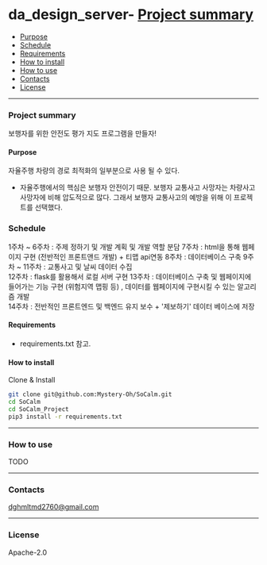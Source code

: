 # da_design_server- [Project summary](#da_design_server)
  - [Purpose](#purpose)
  - [Schedule](#schedule)
  - [Requirements](#requirements)
  - [How to install](#how-to-install)
  - [How to use](#how-to-use)
  - [Contacts](#contacts)
  - [License](#license)

---

### Project summary

보행자를 위한 안전도 평가 지도 프로그램을 만들자!

#### Purpose

자율주행 차량의 경로 최적화의 일부분으로 사용 될 수 있다. 
- 자율주행에서의 핵심은 보행자 안전이기 때문.
보행자 교통사고 사망자는 차량사고 사망자에 비해 압도적으로 많다. 그래서 보행자 교통사고의 예방을 위해 이 프로젝트를 선택했다. 

### Schedule

1주차 ~ 6주차 : 주제 정하기 및 개발 계획 및 개발 역할 분담
7주차 : html을 통해 웹페이지 구현 (전반적인 프론트앤드 개발) + 티맵 api연동
8주차 : 데이터베이스 구축
9주차 ~ 11주차 : 교통사고 및 날씨 데이터 수집  
12주차 : flask를 활용해서 로컬 서버 구현
13주차 : 데이터베이스 구축 및 웹페이지에 들어가는 기능 구현 (위험지역 맵핑 등) , 데이터를 웹페이지에 구현시킬 수 있는 알고리즘 개발  
14주차 : 전반적인 프론트엔드 및 백엔드 유지 보수 + '제보하기' 데이터 베이스에 저장  

#### Requirements

* requirements.txt 참고.

#### How to install

Clone & Install

```sh
git clone git@github.com:Mystery-Oh/SoCalm.git
cd SoCalm
cd SoCalm_Project
pip3 install -r requirements.txt
```

---

### How to use

TODO

---

### Contacts

dghmltmd2760@gmail.com

---

### License

Apache-2.0
